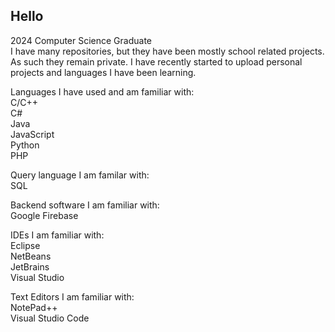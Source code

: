 ## Hello
2024 Computer Science Graduate</br>
I have many repositories, but they have been mostly school related projects. As such they remain private. I have recently started to upload personal projects and languages I have been learning.

Languages I have used and am familiar with:</br>
C/C++ </br>
C#</br>
Java</br>
JavaScript</br>
Python</br>
PHP</br>

Query language I am familar with:</br>
SQL</br>

Backend software I am familiar with:</br>
Google Firebase</br>

IDEs I am familiar with:</br>
Eclipse</br>
NetBeans</br>
JetBrains</br>
Visual Studio</br>

Text Editors I am familiar with:</br>
NotePad++</br>
Visual Studio Code</br>

<!--
**JorHart/JorHart** is a ✨ _special_ ✨ repository because its `README.md` (this file) appears on your GitHub profile.

Here are some ideas to get you started:

- 🔭 I’m currently working on ...
- 🌱 I’m currently learning ...
- 👯 I’m looking to collaborate on ...
- 🤔 I’m looking for help with ...
- 💬 Ask me about ...
- 📫 How to reach me: ...
- 😄 Pronouns: ...
- ⚡ Fun fact: ...
-->
